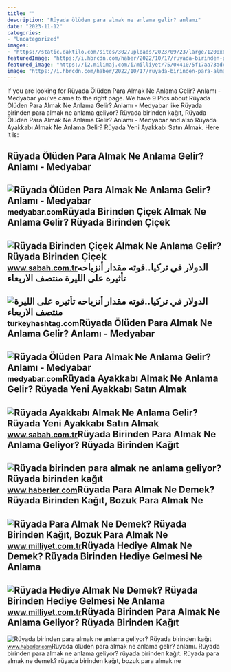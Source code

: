 ```yaml
---
title: ""
description: "Rüyada ölüden para almak ne anlama gelir? anlamı"
date: "2023-11-12"
categories:
- "Uncategorized"
images:
- "https://static.daktilo.com/sites/302/uploads/2023/09/23/large/1200x627-ruyada-olmus-birinden-para-almak-ne-anlama-gelir-ruyada-olmus-birinden-para-almanin-anlami-1656581665291.jpg"
featuredImage: "https://i.hbrcdn.com/haber/2022/10/17/ruyada-birinden-para-almak-ne-anlama-geliyor-15366434_6474_m.jpg"
featured_image: "https://i2.milimaj.com/i/milliyet/75/0x410/5f17aa73adcdeb0e78f184e1.jpg"
image: "https://i.hbrcdn.com/haber/2022/10/17/ruyada-birinden-para-almak-ne-anlama-geliyor-15366434_6474_m.jpg"
---
```


If you are looking for Rüyada Ölüden Para Almak Ne Anlama Gelir? Anlamı - Medyabar you've came to the right page. We have 9 Pics about Rüyada Ölüden Para Almak Ne Anlama Gelir? Anlamı - Medyabar like Rüyada birinden para almak ne anlama geliyor? Rüyada birinden kağıt, Rüyada Ölüden Para Almak Ne Anlama Gelir? Anlamı - Medyabar and also Rüyada Ayakkabı Almak Ne Anlama Gelir? Rüyada Yeni Ayakkabı Satın Almak. Here it is:

Rüyada Ölüden Para Almak Ne Anlama Gelir? Anlamı - Medyabar
-----------------------------------------------------------

 ![Rüyada Ölüden Para Almak Ne Anlama Gelir? Anlamı - Medyabar](https://static.daktilo.com/sites/302/uploads/2023/09/23/large/1200x627-ruyada-olmus-birinden-para-almak-ne-anlama-gelir-ruyada-olmus-birinden-para-almanin-anlami-1656581665291.jpg) <small>medyabar.com</small>Rüyada Birinden Çiçek Almak Ne Anlama Gelir? Rüyada Birinden Çiçek
------------------------------------------------------------------

 ![Rüyada Birinden Çiçek Almak Ne Anlama Gelir? Rüyada Birinden Çiçek](https://iasbh.tmgrup.com.tr/908a0a/752/395/0/33/724/413?u=https://isbh.tmgrup.com.tr/sbh/2022/08/01/ruyada-birinden-cicek-almak-ne-anlama-gelir-ruyada-birinden-cicek-almanin-anlami-1659356997472.jpg) <small>www.sabah.com.tr</small>الدولار في تركيا..قوته مقدار أنزياحه تأثيره على الليرة منتصف الاربعاء
---------------------------------------------------------------------

 ![الدولار في تركيا..قوته مقدار أنزياحه تأثيره على الليرة منتصف الاربعاء](https://turkeyhashtag.com/wp-content/uploads/2021/12/650x344-ruyada-birinden-para-almak-ne-anlama-gelir-ruyada-tanidik-birinden-para-almak-ne-demek-1632219458787.jpg) <small>turkeyhashtag.com</small>Rüyada Ölüden Para Almak Ne Anlama Gelir? Anlamı - Medyabar
-----------------------------------------------------------

 ![Rüyada Ölüden Para Almak Ne Anlama Gelir? Anlamı - Medyabar](https://static.daktilo.com/sites/302/uploads/2023/09/23/large/1200x627-ruyada-para-almak-ne-anlama-gelir-ruyada-oluden-veya-tanidik-birinden-bozuk-ve-kagit-para-almak-anlami-1650637321511.jpg) <small>medyabar.com</small>Rüyada Ayakkabı Almak Ne Anlama Gelir? Rüyada Yeni Ayakkabı Satın Almak
-----------------------------------------------------------------------

 ![Rüyada Ayakkabı Almak Ne Anlama Gelir? Rüyada Yeni Ayakkabı Satın Almak](https://iasbh.tmgrup.com.tr/9a24a5/752/395/0/92/682/450?u=https://isbh.tmgrup.com.tr/sbh/2021/09/09/ruyada-ayakkabi-almak-ne-anlama-gelir-ruyada-yeni-ayakkabi-almak-ne-demek-1631193871858.jpg) <small>www.sabah.com.tr</small>Rüyada Birinden Para Almak Ne Anlama Geliyor? Rüyada Birinden Kağıt
-------------------------------------------------------------------

 ![Rüyada birinden para almak ne anlama geliyor? Rüyada birinden kağıt](https://i.hbrcdn.com/haber/2022/10/17/ruyada-birinden-para-almak-ne-anlama-geliyor-15366434_244_amp.jpg) <small>www.haberler.com</small>Rüyada Para Almak Ne Demek? Rüyada Birinden Kağıt, Bozuk Para Almak Ne
----------------------------------------------------------------------

 ![Rüyada Para Almak Ne Demek? Rüyada Birinden Kağıt, Bozuk Para Almak Ne](https://i2.milimaj.com/i/milliyet/75/0x410/5f173fddadcdeb1a68c22e47.jpg) <small>www.milliyet.com.tr</small>Rüyada Hediye Almak Ne Demek? Rüyada Birinden Hediye Gelmesi Ne Anlama
----------------------------------------------------------------------

 ![Rüyada Hediye Almak Ne Demek? Rüyada Birinden Hediye Gelmesi Ne Anlama](https://i2.milimaj.com/i/milliyet/75/0x410/5f17aa73adcdeb0e78f184e1.jpg) <small>www.milliyet.com.tr</small>Rüyada Birinden Para Almak Ne Anlama Geliyor? Rüyada Birinden Kağıt
-------------------------------------------------------------------

 ![Rüyada birinden para almak ne anlama geliyor? Rüyada birinden kağıt](https://i.hbrcdn.com/haber/2022/10/17/ruyada-birinden-para-almak-ne-anlama-geliyor-15366434_6474_m.jpg) <small>www.haberler.com</small>Rüyada ölüden para almak ne anlama gelir? anlamı. Rüyada birinden para almak ne anlama geliyor? rüyada birinden kağıt. Rüyada para almak ne demek? rüyada birinden kağıt, bozuk para almak ne
